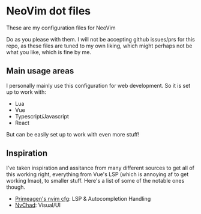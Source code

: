 # NeoVim dot files

These are my configuration files for NeoVim

Do as you please with them. I will not be accepting github issues/prs for this repo, as these files are tuned to my own liking, which might perhaps not be what you like, which is fine by me.

## Main usage areas

I personally mainly use this configuration for web development. So it is set up to work with:

- Lua
- Vue
- Typescript/Javascript
- React

But can be easily set up to work with even more stuff!

## Inspiration

I've taken inspiration and assitance from many different sources to get all of this working right, everything from Vue's LSP (which is annoying af to get working lmao), to smaller stuff. Here's a list of some of the notable ones though.

- [Primeagen's nvim cfg](https://github.com/ThePrimeagen/init.lua/tree/master): LSP & Autocompletion Handling
- [NvChad](https://github.com/NvChad): Visual/UI
